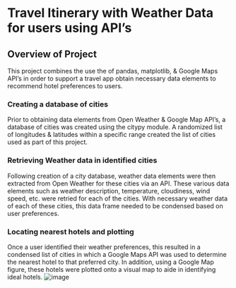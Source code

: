 # Travel Itinerary with Weather Data for users using API’s

## Overview of Project
This project combines the use the of pandas, matplotlib, & Google Maps API’s in order to support a travel app obtain necessary data elements to recommend hotel preferences to users. 

### Creating a database of cities
Prior to obtaining data elements from Open Weather & Google Map API’s, a database of cities was created using the citypy module. A randomized list of longitudes & latitudes within a specific range created the list of cities used as part of this project. 

### Retrieving Weather data in identified cities
Following creation of a city database, weather data elements were then extracted from Open Weather for these cities via an API. These various data elements such as weather description, temperature, cloudiness, wind speed, etc. were retried for each of the cities. With necessary weather data of each of these cities, this data frame needed to be condensed based on user preferences. 

### Locating nearest hotels and plotting
Once a user identified their weather preferences, this resulted in a condensed list of cities in which a Google Maps API was used to determine the nearest hotel to that preferred city. In addition, using a Google Map figure, these hotels were plotted onto a visual map to aide in identifying ideal hotels.
![image](https://user-images.githubusercontent.com/93288351/153732677-19baf50d-b00e-49a2-a113-3f59dc4addc2.png)
